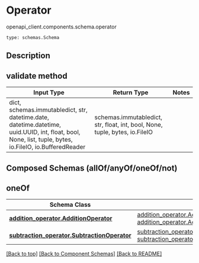 # Operator
openapi_client.components.schema.operator
```
type: schemas.Schema
```

## Description


## validate method
Input Type | Return Type | Notes
------------ | ------------- | -------------
dict, schemas.immutabledict, str, datetime.date, datetime.datetime, uuid.UUID, int, float, bool, None, list, tuple, bytes, io.FileIO, io.BufferedReader | schemas.immutabledict, str, float, int, bool, None, tuple, bytes, io.FileIO |

## Composed Schemas (allOf/anyOf/oneOf/not)
## oneOf
Schema Class | Input Type | Return Type
------------ | ---------- | -----------
[**addition_operator.AdditionOperator**](../../components/schema/addition_operator.md) | [addition_operator.AdditionOperatorDictInput](../../components/schema/addition_operator.md#additionoperatordictinput), [addition_operator.AdditionOperatorDict](../../components/schema/addition_operator.md#additionoperatordict) | [addition_operator.AdditionOperatorDict](../../components/schema/addition_operator.md#additionoperatordict)
[**subtraction_operator.SubtractionOperator**](../../components/schema/subtraction_operator.md) | [subtraction_operator.SubtractionOperatorDictInput](../../components/schema/subtraction_operator.md#subtractionoperatordictinput), [subtraction_operator.SubtractionOperatorDict](../../components/schema/subtraction_operator.md#subtractionoperatordict) | [subtraction_operator.SubtractionOperatorDict](../../components/schema/subtraction_operator.md#subtractionoperatordict)

[[Back to top]](#top) [[Back to Component Schemas]](../../../README.md#Component-Schemas) [[Back to README]](../../../README.md)
